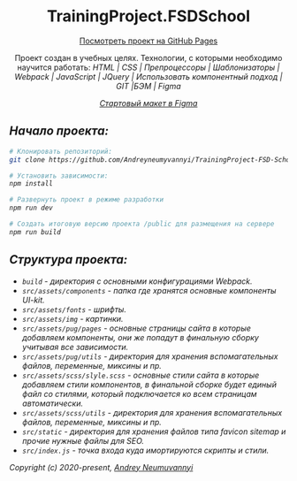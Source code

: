 <div align="center">
  <h1>TrainingProject.FSDSchool</h1>
  <a href="/" target="_blank">Посмотреть проект на GitHub Pages</a>
  <p>
    Проект создан в учебных целях. Технологии, с которыми необходимо научится работать: <em>HTML | CSS | Препроцессоры | Шаблонизаторы | Webpack | JavaScript | JQuery | Использовать компонентный подход | GIT |БЭМ | Figma<em>
  </p>
  <a href="https://www.figma.com/file/MumYcKVk9RkKZEG6dR5E3A/FSD-frontend-education-program.-The-2nd-task?node-id=0%3A1" target="_blank">Стартовый макет в Figma</a>
</div>


## Начало проекта:

``` bash
# Клонировать репозиторий:
git clone https://github.com/Andreyneumyvannyi/TrainingProject-FSD-School.git

# Установить зависимости:
npm install

# Развернуть проект в режиме разработки
npm run dev

# Создать итоговую версию проекта /public для размещения на сервере
npm run build
```

## Структура проекта:

* `build` - директория с основными конфигурациями Webpack.
* `src/assets/components` - папка где хранятся основные компоненты UI-kit.
* `src/assets/fonts` - шрифты.
* `src/assets/img` - картинки.
* `src/assets/pug/pages` - основные страницы сайта в которые добавляем компоненты, они же попадут в финальную сборку учитывая все зависимости.
* `src/assets/pug/utils` - директория для хранения вспомагательных файлов, переменные, миксины и пр.
* `src/assets/scss/slyle.scss` - основные стили сайта в которые добавляем стили компонентов, в финальной сборке будет единый файл со стилями, который подключается ко всем страницам автоматически.
* `src/assets/scss/utils` - директория для хранения вспомагательных файлов, переменные, миксины и пр.
* `src/static` - директория для хранения файлов типа favicon sitemap и прочие нужные файлы для SEO.
* `src/index.js` - точка входа куда имортируются скрипты и стили.


Copyright (c) 2020-present, [Andrey Neumuvannyi](https://github.com/Andreyneumyvannyi)